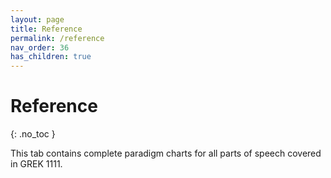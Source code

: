 ```yaml
---
layout: page
title: Reference
permalink: /reference
nav_order: 36
has_children: true
---
```


# Reference
{: .no_toc }

This tab contains complete paradigm charts for all parts of speech covered in GREK 1111.

